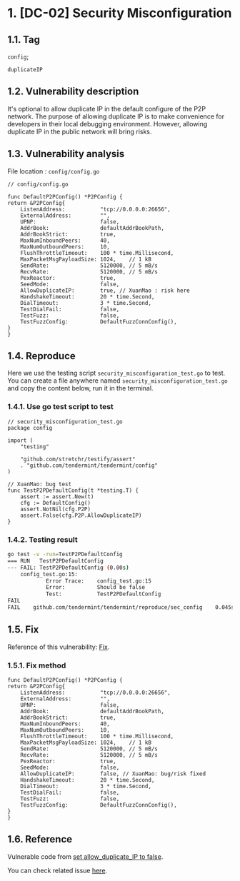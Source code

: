 # 1. [DC-02] Security Misconfiguration

## 1.1. Tag

`config`;

`duplicateIP`

## 1.2. Vulnerability description

It's optional to allow duplicate IP in the default configure of the P2P network. The purpose of allowing duplicate IP is to make convenience for developers in their local debugging environment. However, allowing duplicate IP in the public network will bring risks.

## 1.3. Vulnerability analysis

File location : `config/config.go`

```golang
// config/config.go

func DefaultP2PConfig() *P2PConfig {
return &P2PConfig{
    ListenAddress:           "tcp://0.0.0.0:26656",
    ExternalAddress:         "",
    UPNP:                    false,
    AddrBook:                defaultAddrBookPath,
    AddrBookStrict:          true,
    MaxNumInboundPeers:      40,
    MaxNumOutboundPeers:     10,
    FlushThrottleTimeout:    100 * time.Millisecond,
    MaxPacketMsgPayloadSize: 1024,    // 1 kB
    SendRate:                5120000, // 5 mB/s
    RecvRate:                5120000, // 5 mB/s
    PexReactor:              true,
    SeedMode:                false,
    AllowDuplicateIP:        true, // XuanMao : risk here
    HandshakeTimeout:        20 * time.Second,
    DialTimeout:             3 * time.Second,
    TestDialFail:            false,
    TestFuzz:                false,
    TestFuzzConfig:          DefaultFuzzConnConfig(),
}
}

```

## 1.4. Reproduce

Here we use the testing script `security_misconfiguration_test.go` to test. You can create a file anywhere named `security_misconfiguration_test.go` and copy the content below, run it in the terminal.

### 1.4.1. Use go test script to test

```golang
// security_misconfiguration_test.go
package config

import (
    "testing"

    "github.com/stretchr/testify/assert"
    . "github.com/tendermint/tendermint/config"
)

// XuanMao: bug test
func TestP2PDefaultConfig(t *testing.T) {
    assert := assert.New(t)
    cfg := DefaultConfig()
    assert.NotNil(cfg.P2P)
    assert.False(cfg.P2P.AllowDuplicateIP)
}
```

### 1.4.2. Testing result

```sh
go test -v -run=TestP2PDefaultConfig
=== RUN   TestP2PDefaultConfig
--- FAIL: TestP2PDefaultConfig (0.00s)
    config_test.go:15: 
            Error Trace:    config_test.go:15
            Error:          Should be false
            Test:           TestP2PDefaultConfig
FAIL
FAIL    github.com/tendermint/tendermint/reproduce/sec_config    0.045s
```

## 1.5. Fix

Reference of this vulnerability: [Fix]((https://github.com/tendermint/tendermint/commit/24c1094ebcf2bd35f2642a44d7a1e5fb5c178fb1)).

### 1.5.1. Fix method

```golang
func DefaultP2PConfig() *P2PConfig {
return &P2PConfig{
    ListenAddress:           "tcp://0.0.0.0:26656",
    ExternalAddress:         "",
    UPNP:                    false,
    AddrBook:                defaultAddrBookPath,
    AddrBookStrict:          true,
    MaxNumInboundPeers:      40,
    MaxNumOutboundPeers:     10,
    FlushThrottleTimeout:    100 * time.Millisecond,
    MaxPacketMsgPayloadSize: 1024,    // 1 kB
    SendRate:                5120000, // 5 mB/s
    RecvRate:                5120000, // 5 mB/s
    PexReactor:              true,
    SeedMode:                false,
    AllowDuplicateIP:        false, // XuanMao: bug/risk fixed
    HandshakeTimeout:        20 * time.Second,
    DialTimeout:             3 * time.Second,
    TestDialFail:            false,
    TestFuzz:                false,
    TestFuzzConfig:          DefaultFuzzConnConfig(),
}
}
```

## 1.6. Reference

Vulnerable code from [set allow_duplicate_IP to false](https://github.com/tendermint/tendermint/commit/6108f7441f189c396ec4f346b8661175418fa2c9).

You can check related issue [here](https://github.com/tendermint/tendermint/issues/2712).